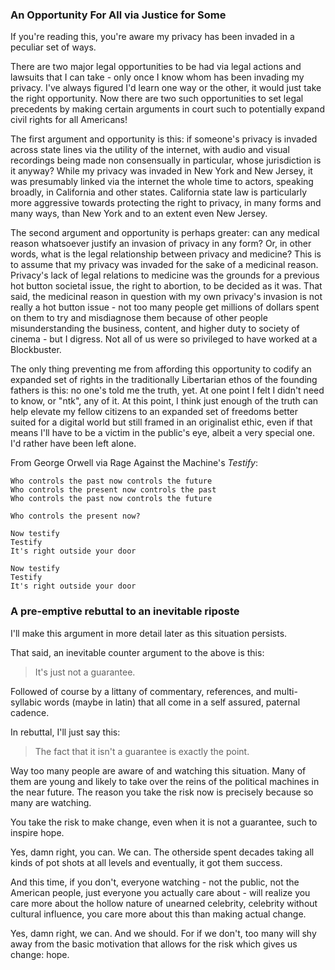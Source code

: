 ### An Opportunity For All via Justice for Some

If you're reading this, you're aware my privacy has been invaded in a peculiar set of ways.

There are two major legal opportunities to be had via legal actions and lawsuits that I can take - only once I know whom has been invading my privacy. I've always figured I'd learn one way or the other, it would just take the right opportunity. Now there are two such opportunities to set legal precedents by making certain arguments in court such to potentially expand civil rights for all Americans!

The first argument and opportunity is this: if someone's privacy is invaded across state lines via the utility of the internet, with audio and visual recordings being made non consensually in particular, whose jurisdiction is it anyway? While my privacy was invaded in New York and New Jersey, it was presumably linked via the internet the whole time to actors, speaking broadly, in California and other states. California state law is particularly more aggressive towards protecting the right to privacy, in many forms and many ways, than New York and to an extent even New Jersey.

The second argument and opportunity is perhaps greater: can any medical reason whatsoever justify an invasion of privacy in any form? Or, in other words, what is the legal relationship between privacy and medicine? This is to assume that my privacy was invaded for the sake of a medicinal reason. Privacy's lack of legal relations to medicine was the grounds for a previous hot button societal issue, the right to abortion, to be decided as it was. That said, the medicinal reason in question with my own privacy's invasion is not really a hot button issue - not too many people get millions of dollars spent on them to try and misdiagnose them because of other people misunderstanding the business, content, and higher duty to society of cinema - but I digress. Not all of us were so privileged to have worked at a Blockbuster.

The only thing preventing me from affording this opportunity to codify an expanded set of rights in the traditionally Libertarian ethos of the founding fathers is this: no one's told me the truth, yet. At one point I felt I didn't need to know, or "ntk", any of it. At this point, I think just enough of the truth can help elevate my fellow citizens to an expanded set of freedoms better suited for a digital world but still framed in an originalist ethic, even if that means I'll have to be a victim in the public's eye, albeit a very special one. I'd rather have been left alone.

From George Orwell via Rage Against the Machine's _Testify_:

```
Who controls the past now controls the future
Who controls the present now controls the past
Who controls the past now controls the future

Who controls the present now?

Now testify
Testify
It's right outside your door

Now testify
Testify
It's right outside your door
```

### A pre-emptive rebuttal to an inevitable riposte

I'll make this argument in more detail later as this situation persists.

That said, an inevitable counter argument to the above is this:

> It's just not a guarantee.

Followed of course by a littany of commentary, references, and multi-syllabic words (maybe in latin) that all come in a self assured, paternal cadence.

In rebuttal, I'll just say this:

> The fact that it isn't a guarantee is exactly the point.

Way too many people are aware of and watching this situation. Many of them are young and likely to take over the reins of the political machines in the near future. The reason you take the risk now is precisely because so many are watching.

You take the risk to make change, even when it is not a guarantee, such to inspire hope.

Yes, damn right, you can. We can. The otherside spent decades taking all kinds of pot shots at all levels and eventually, it got them success.

And this time, if you don't, everyone watching - not the public, not the American people, just everyone you actually care about - will realize you care more about the hollow nature of unearned celebrity, celebrity without cultural influence, you care more about this than making actual change.

Yes, damn right, we can. And we should. For if we don't, too many will shy away from the basic motivation that allows for the risk which gives us change: hope.
